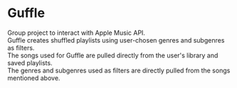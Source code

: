 # Guffle
Group project to interact with Apple Music API.<br>
Guffle creates shuffled playlists using user-chosen genres and subgenres as filters.<br>
The songs used for Guffle are pulled directly from the user's library and saved playlists.<br>
The genres and subgenres used as filters are directly pulled from the songs mentioned above.<br>